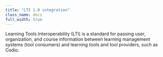 ```yaml
---
title: "LTI 1.0 integration"
class_name: docs
full_width: true
---
```


Learning Tools Interoperability (LTI) is a standard for passing user, organization, and course information between learning management systems (tool consumers) and learning tools and tool providers, such as Codio.